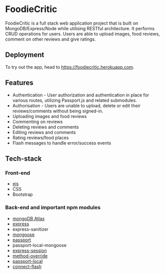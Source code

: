# FoodieCritic
FoodieCritic is a full stack web application project that is built on MongoDB/Express/Node while utilising RESTful architecture. It performs CRUD operations for users. 
Users are able to upload images, food reviews, comment on other reviews and give ratings.

## Deployment
To try out the app, head to https://foodiecritic.herokuapp.com.

## Features
* Authentication - User authorization and authentication in place for various routes, utilizing Passport.js and related submodules.
* Authorisation - Users are unable to upload, delete or edit their reviews/comments without being signed-in.
* Uploading images and food reviews
* Commenting on reviews
* Deleting reviews and comments
* Editing reviews and comments
* Rating reviews/food places
* Flash messages to handle error/success events

## Tech-stack
### Front-end
* [ejs](http://ejs.co/)
* CSS
* Bootstrap

### Back-end and important npm modules
* [mongoDB Atlas](https://www.mongodb.com/)
* [express](https://expressjs.com/)
* express-sanitizer
* [mongoose](http://mongoosejs.com/)
* [passport](http://www.passportjs.org/)
* passport-local-mongoose
* [express-session](https://github.com/expressjs/session#express-session)
* [method-override](https://github.com/expressjs/method-override#method-override)
* [passport-local](https://github.com/jaredhanson/passport-local#passport-local/)
* [connect-flash](https://github.com/jaredhanson/connect-flash#connect-flash/)



